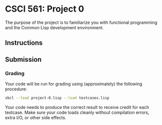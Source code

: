 # CSCI 561: Project 0

The purpose of the project is to familiarize you with functional programming and the Common Lisp development environment.

## Instructions

## Submission

### Grading

Your code will be run for grading using (approximately) the following procedure:

```sh
sbcl --load project-0.lisp --load testcases.lisp
```

Your code needs to produce the correct result to receive credit for each testcase. Make sure your code loads cleanly without compilation errors, extra I/O, or other side effects.
